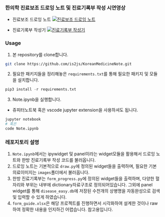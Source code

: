 ### 한의학 진료보조 드로잉 노트 및 진료기록부 작성 시연영상
 - 진료보조 드로잉 노트
[![진료보조 드로잉 노트](http://img.youtube.com/vi/jlUAviuAuGk/0.jpg)](https://youtu.be/jlUAviuAuGk?t=1s) 

 - 진료기록부 작성기
[![진료기록부 작성기](http://img.youtube.com/vi/B_Gwzin0DAc/0.jpg)](https://youtu.be/B_Gwzin0DAc?t=1s) 


### Usage

1. 본 repository를 clone합니다.
```sh
git clone https://github.com/is2js/KoreanMedicineNote.git
```

2. 필요한 패키지들을 정리해놓은 `requirements.txt`를 통해 필요한 패키지 및 모듈을 설치합니다.
```python
pip3 install -r requirements.txt
```

3. Note.ipynb을 실행합니다.
 - 쥬피터노트북 혹은 vscode jupyter extension을 사용하셔도 됩니다.
```sh
jupyter notebook
# 혹은
code Note.ipynb
```


### 레포지토리 설명
1. `Note.ipynb`에서는 ipywidget 및 panel이라는 widget모듈을 활용해서 드로잉 노트와 한방 진료기록부 작성 코드를 불러옵니다.
2. 드로잉 노트는 기본적으로 `draw.py`에 정의된 widget들을 출력하며, 필요한 기본 의료이미지는 `images`폴더에서 불러옵니다.
3. 한방 진료기록부는  `form_progress.py`에 정의된 widget들을 출력하며, 다양한 혈자리와 부위는 내부에 dictionary자료구조로 정의되어있습니다. 그외에 panel widget를 통해 `disease_easy.db`에 저장된 수천개의 상병명을 자동완성으로 검색 및 입력할 수 있게 하였습니다.
4. `form_guide.xlsx`은 해당 프로젝트를 진행하면서 시각화하여 설계한 것이나 raw하여 정확한 내용을 인지하긴 어렵습니다. 참고용입니다.